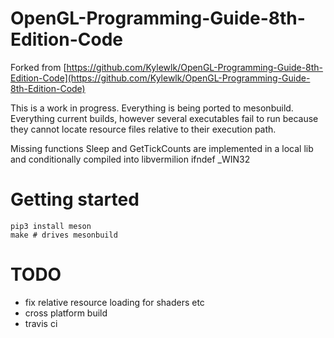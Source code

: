 # OpenGL-Programming-Guide-8th-Edition-Code

Forked from [https://github.com/Kylewlk/OpenGL-Programming-Guide-8th-Edition-Code](https://github.com/Kylewlk/OpenGL-Programming-Guide-8th-Edition-Code)        

This is a work in progress. Everything is being ported to mesonbuild. Everything current builds, however several executables fail to run because they cannot locate resource files relative to their execution path.


Missing functions Sleep and GetTickCounts are implemented in a local lib and conditionally compiled into libvermilion ifndef _WIN32

# Getting started
    pip3 install meson
    make # drives mesonbuild

# TODO
 * fix relative resource loading for shaders etc
 * cross platform build
 * travis ci